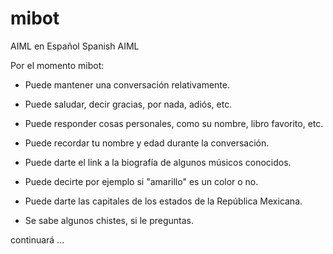 # mibot
AIML en Español  Spanish AIML

Por el momento mibot:

- Puede mantener una conversación relativamente.

- Puede saludar, decir gracias, por nada, adiós, etc.

- Puede responder cosas personales, como su nombre, libro favorito, etc.

- Puede recordar tu nombre y edad durante la conversación.

- Puede darte el link a la biografía de algunos músicos conocidos.

- Puede decirte por ejemplo si "amarillo" es un color o no.

- Puede darte las capitales de los estados de la República Mexicana.

- Se sabe algunos chistes, si le preguntas.

continuará ...
